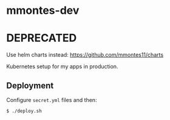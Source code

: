 # mmontes-dev

# DEPRECATED
Use helm charts instead:
https://github.com/mmontes11/charts

Kubernetes setup for my apps in production.

## Deployment

Configure `secret.yml` files and then:

```bash
$ ./deploy.sh
```
